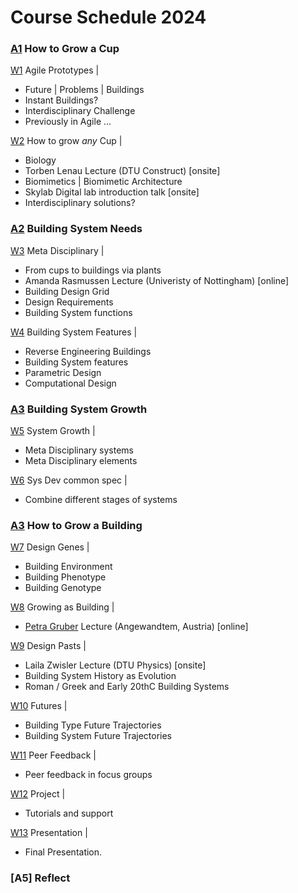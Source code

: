 # Course Schedule  2024


### [A1] How to Grow a Cup

[W1](Agile/Schedule/01)  Agile Prototypes |
* Future | Problems | Buildings
* Instant Buildings?
* Interdisciplinary Challenge
* Previously in Agile ...

[W2](Agile/Schedule/02)  How to grow _any_ Cup |
* Biology
* Torben Lenau Lecture (DTU Construct) [onsite]
* Biomimetics | Biomimetic Architecture
* Skylab Digital lab introduction talk [onsite]
* Interdisciplinary solutions?

### [A2] Building System Needs

[W3](Agile/Schedule/03) Meta Disciplinary |
* From cups to buildings via plants
* Amanda Rasmussen Lecture (Univeristy of Nottingham) [online]
* Building Design Grid
* Design Requirements
* Building System functions

[W4](Agile/Schedule/04) Building System Features |
* Reverse Engineering Buildings
* Building System features
* Parametric Design
* Computational Design

### [A3] Building System Growth

[W5](Agile/Schedule/05) System Growth |
* Meta Disciplinary systems
* Meta Disciplinary elements

[W6](Agile/Schedule/06) Sys Dev common spec |
* Combine different stages of systems

### [A3] How to Grow a Building

[W7](Agile/Schedule/07) Design Genes |
* Building Environment
* Building Phenotype
* Building Genotype

[W8](Agile/Schedule/08) Growing as Building |
* [Petra Gruber] Lecture (Angewandtem, Austria) [online]

[W9](Agile/Schedule/09) Design Pasts |
* Laila Zwisler Lecture (DTU Physics)  [onsite]
* Building System History as Evolution
* Roman / Greek and Early 20thC Building Systems

[W10](Agile/Schedule/10) Futures |
* Building Type Future Trajectories
* Building System Future Trajectories

[W11](Agile/Schedule/11) Peer Feedback |
* Peer feedback in focus groups
  
[W12](Agile/Schedule/12) Project |
* Tutorials and support

[W13](Agile/Schedule/13) Presentation |
* Final Presentation.

### [A5] Reflect

<!-- LINKS -->
[Petra Gruber]: https://ioa.angewandte.at/news/petra-gruber-appointed-head-of-the-i-oa-department-of-building-construction-at-the-angewandte

[A1]: Agile/Assignments/A1
[A2]: Agile/Assignments/A2
[A3]: Agile/Assignments/A3
[A4]: Agile/Assignments/A4
[BIM]: /41934/Concepts/BIM
